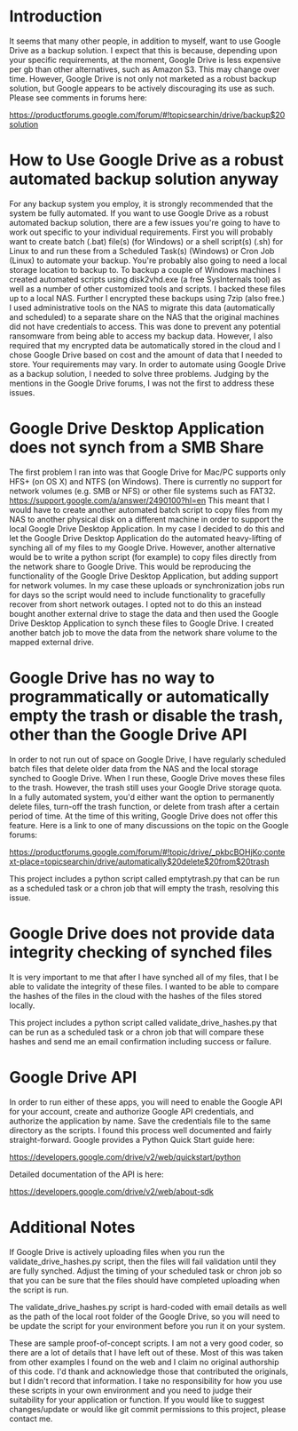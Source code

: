 # Introduction

It seems that many other people, in addition to myself, want to use Google Drive as a backup solution.  I expect that this is because, depending upon your specific requirements, at the moment, Google Drive is less expensive per gb than other alternatives, such as Amazon S3.  This may change over time.  However, Google Drive is not only not marketed as a robust backup solution, but Google appears to be actively discouraging its use as such.  Please see comments in forums here:

https://productforums.google.com/forum/#!topicsearchin/drive/backup$20solution

# How to Use Google Drive as a robust automated backup solution anyway

For any backup system you employ, it is strongly recommended that the system be fully automated.  If you want to use Google Drive as a robust automated backup solution, there are a few issues you're going to have to work out specific to your individual requirements.  First you will probably want to create batch (.bat) file(s) (for Windows) or a shell script(s) (.sh) for Linux to and run these from a Scheduled Task(s) (Windows) or Cron Job (Linux) to automate your backup.  You're probably also going to need a local storage location to backup to.  To backup a couple of Windows machines I created automated scripts using disk2vhd.exe (a free SysInternals tool) as well as a number of other customized tools and scripts.  I backed these files up to a local NAS.  Further I encrypted these backups using 7zip (also free.)  I used administrative tools on the NAS to migrate this data (automatically and scheduled) to a separate share on the NAS that the original machines did not have credentials to access.  This was done to prevent any potential ransomware from being able to access my backup data.  However, I also required that my encrypted data be automatically stored in the cloud and I chose Google Drive based on cost and the amount of data that I needed to store.  Your requirements may vary.  In order to automate using Google Drive as a backup solution, I needed to solve three problems.  Judging by the mentions in the Google Drive forums, I was not the first to address these issues.

# Google Drive Desktop Application does not synch from a SMB Share

The first problem I ran into was that Google Drive for Mac/PC supports only HFS+ (on OS X) and NTFS (on Windows). There is currently no support for network volumes (e.g. SMB or NFS) or other file systems such as FAT32.  https://support.google.com/a/answer/2490100?hl=en  This meant that I would have to create another automated batch script to copy files from my NAS to another physical disk on a different machine in order to support the local Google Drive Desktop Application.  In my case I decided to do this and let the Google Drive Desktop Application do the automated heavy-lifting of synching all of my files to my Google Drive.  However, another alternative would be to write a python script (for example) to copy files directly from the network share to Google Drive.  This would be reproducing the functionality of the Google Drive Desktop Application, but adding support for network volumes.  In my case these uploads or synchronization jobs run for days so the script would need to include functionality to gracefully recover from short network outages.  I opted not to do this an instead bought another external drive to stage the data and then used the Google Drive Desktop Application to synch these files to Google Drive.  I created another batch job to move the data from the network share volume to the mapped external drive.

# Google Drive has no way to programmatically or automatically empty the trash or disable the trash, other than the Google Drive API

In order to not run out of space on Google Drive, I have regularly scheduled batch files that delete older data from the NAS and the local storage synched to Google Drive.  When I run these, Google Drive moves these files to the trash.  However, the trash still uses your Google Drive storage quota.  In a fully automated system, you'd either want the option to permanently delete files, turn-off the trash function, or delete from trash after a certain period of time.  At the time of this writing, Google Drive does not offer this feature.  Here is a link to one of many discussions on the topic on the Google forums:

https://productforums.google.com/forum/#!topic/drive/_pkbcBOHjKo;context-place=topicsearchin/drive/automatically$20delete$20from$20trash

This project includes a python script called emptytrash.py that can be run as a scheduled task or a chron job that will empty the trash, resolving this issue.

# Google Drive does not provide data integrity checking of synched files

It is very important to me that after I have synched all of my files, that I be able to validate the integrity of these files.  I wanted to be able to compare the hashes of the files in the cloud with the hashes of the files stored locally.

This project includes a python script called validate_drive_hashes.py that can be run as a scheduled task or a chron job that will compare these hashes and send me an email confirmation including success or failure.

# Google Drive API

In order to run either of these apps, you will need to enable the Google API for your account, create and authorize Google API credentials, and authorize the application by name.  Save the credentials file to the same directory as the scripts.  I found this process well documented and fairly straight-forward.  Google provides a Python Quick Start guide here:

https://developers.google.com/drive/v2/web/quickstart/python

Detailed documentation of the API is here:

https://developers.google.com/drive/v2/web/about-sdk

# Additional Notes

If Google Drive is actively uploading files when you run the validate_drive_hashes.py script, then the files will fail validation until they are fully synched.  Adjust the timing of your scheduled task or chron job so that you can be sure that the files should have completed uploading when the script is run.

The validate_drive_hashes.py script is hard-coded with email details as well as the path of the local root folder of the Google Drive, so you will need to be update the script for your environment before you run it on your system.

These are sample proof-of-concept scripts.  I am not a very good coder, so there are a lot of details that I have left out of these.  Most of this was taken from other examples I found on the web and I claim no original authorship of this code.  I'd thank and acknowledge those that contributed the originals, but I didn't record that information.  I take no responsibility for how you use these scripts in your own environment and you need to judge their suitability for your application or function.  If you would like to suggest changes/update or would like git commit permissions to this project, please contact me.

